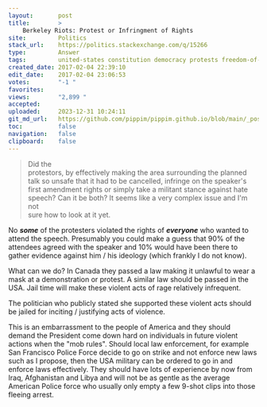 ```yaml
---
layout:       post
title:        >
    Berkeley Riots: Protest or Infringment of Rights
site:         Politics
stack_url:    https://politics.stackexchange.com/q/15266
type:         Answer
tags:         united-states constitution democracy protests freedom-of-speech
created_date: 2017-02-04 22:39:10
edit_date:    2017-02-04 23:06:53
votes:        "-1 "
favorites:    
views:        "2,899 "
accepted:     
uploaded:     2023-12-31 10:24:11
git_md_url:   https://github.com/pippim/pippim.github.io/blob/main/_posts/2017/2017-02-04-Berkeley-Riots_-Protest-or-Infringment-of-Rights.md
toc:          false
navigation:   false
clipboard:    false
---
```


> Did the  
> protestors, by effectively making the area surrounding the planned  
> talk so unsafe that it had to be cancelled, infringe on the speaker's  
> first amendment rights or simply take a militant stance against hate  
> speech? Can it be both? It seems like a very complex issue and I'm not  
> sure how to look at it yet.  

No ***some*** of the protesters violated the rights of ***everyone*** who wanted to attend the speech. Presumably you could make a guess that 90% of the attendees agreed with the speaker and 10% would have been there to gather evidence against him / his ideology (which frankly I do not know).

What can we do? In Canada they passed a law making it unlawful to wear a mask at a demonstration or protest. A similar law should be passed in the USA. Jail time will make these violent acts of rage relatively infrequent.

The politician who publicly stated she supported these violent acts should be jailed for inciting / justifying acts of violence.

This is an embarrassment to the people of America and they should demand the President come down hard on individuals in future violent actions when the "mob rules". Should local law enforcement, for example San Francisco Police Force decide to go on strike and not enforce new laws such as I propose, then the USA military can be ordered to go in and enforce laws effectively. They should have lots of experience by now from Iraq, Afghanistan and Libya and will not be as gentle as the average American Police force who usually only empty a few 9-shot clips into those fleeing arrest.

